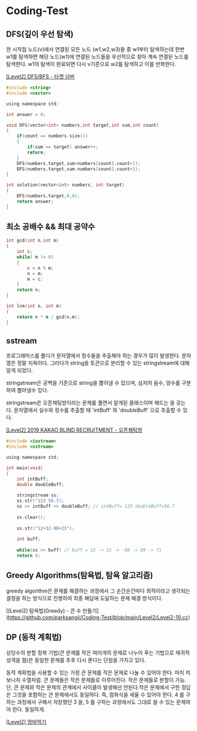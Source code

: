 # Coding-Test

## DFS(깊이 우선 탐색)

한 시작점 노드(v)에서 연결된 모든 노드 (w1,w2,w3)들 중 w1부터 탐색하는데 한번 w1를 탐색하면 해당 노드(w1)에 연결된 노드들을 우선적으로 찾아 계속 연결된 노드를 탐색한다. w1의 탐색이 완료되면 다시 v기준으로 w2를 탐색하고 이를 반복한다.

[[Level2] DFS/BFS - 타켓 넘버](https://github.com/parksangji/Coding-Test/commit/f3b8a9503231c3d4333907db31b66edf5877f62c)

```c
#include <string>
#include <vector>

using namespace std;

int answer = 0;

void DFS(vector<int> numbers,int target,int sum,int count)
{
    if(count == numbers.size())
    {
        if(sum == target) answer++;
        return;
    }
    DFS(numbers,target,sum+numbers[count],count+1);
    DFS(numbers,target,sum-numbers[count],count+1);
}

int solution(vector<int> numbers, int target)
{
    DFS(numbers,target,0,0);
    return answer;
}
```

## 최소 공배수 && 최대 공약수

```c
int gcd(int n,int m)
{
    int c;
    while( m != 0)
    {
        c = n % m;
        n = m;
        m = c;
    }
    return n;
}

int lcm(int n, int m)
{
    return n * m / gcd(n,m);   
}
```

## sstream

프로그래머스를 풀다가 문자열에서 정수들을 추출해야 하는 경우가 많이 발생한다. 문자열은 정말 지옥이다.
그러다가 string을 토큰으로 분리할 수 있는 stringstream에 대해 알게 되었다.

stringstream은 공백을 기준으로 string을 뽑아낼 수 있으며, 심지어 음수, 양수를 구분하여 뽑아낼수 있다.

stringstream은 오픈채팅방이라는 문제를 풀면서 알게된 클래스이며 헤드는 <sstream>을 갖는다.
문자열에서 실수와 정수를 추출할 때 'intBuff' 와 'doubleBuff' 으로 추출할 수 있다.
 
[[Level2] 2019 KAKAO BLIND RECRUITMENT - 오픈채팅방](https://github.com/parksangji/Coding-Test/commit/5e5a8ce723f92d0eb43d9adeb43e3781407753e8)

```c
#include <iostream>
#include <sstream>

using namespace std;

int main(void)
{
    int intBuff;
    double doubleBuff;
    
    stringstream ss;
    ss.str("123 56.7);
    ss >> intBuff >> doubleBuff; // intBuff= 123 doubleBuff=56.7
    
    ss.clear();
    
    ss.str("12+32-98+23");
    
    int buff;
    
    while(ss >> buff) // buff = 12 -> 32 -> -98 -> 89 -> 71
    return 0;
```
## Greedy Algorithms(탐욕법, 탐욕 알고리즘)

greedy algorithm은 문제를 해결하는 과정에서 그 순간순간마다 최적이라고 생각되는 결정을 하는 방식으로 진행하여 최종 해답에 도달하는 문제 해결 방식이다.

[[Level2] 탐욕법(Greedy) - 큰 수 만들기] (https://github.com/parksangji/Coding-Test/blob/main/Level2/Level2-19.cc)

## DP (동적 계획법)

상당수의 분할 정복 기법(큰 문제를 작은 여러개의 문제로 나누어 푸는 기법으로 재귀적 성격을 띔)은 동일한 문제를 추후 다시 푼다는 단점을 가지고 있다.

동적 계획법을 사용할 수 있는 가정
큰 문제를 작은 문제로 나눌 수 있어야 한다. 마치 피보나치 수열처럼.
큰 문제들은 작은 문제들로 이루어진다. 작은 문제들로 분할이 가능.
단, 큰 문제와 작은 문제의 관계에서 사이클이 발생해선 안된다.작은 문제에서 구한 정답은 그것을 포함하는 큰 문제에서도 동일하다.
즉, 점화식을 세울 수 있어야 한다. 4 를 구하는 과정에서 구해서 저장했던 3 을, 5 를 구하는 과정에서도 그대로 쓸 수 있는 문제여야 한다. 동일하게.

[[Level2] 땅따먹기 ](https://github.com/parksangji/Coding-Test/blob/main/Level2/Level2-30.cc)
